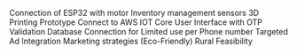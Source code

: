 Connection of ESP32 with motor
Inventory management sensors
3D Printing Prototype
Connect to AWS IOT Core
User Interface with OTP Validation 
Database Connection for Limited use per Phone number 
Targeted Ad Integration
Marketing strategies (Eco-Friendly)
Rural Feasibility

